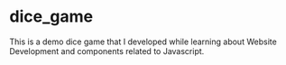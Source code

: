 # dice_game
This is a demo dice game that I developed while learning about Website Development and components related to Javascript.
